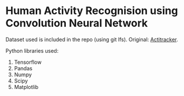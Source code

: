 # Human Activity Recognision using Convolution Neural Network

Dataset used is included in the repo (using git lfs). 
Original: [Actitracker](http://www.cis.fordham.edu/wisdm/dataset.php).

Python libraries used:
1) Tensorflow
2) Pandas
3) Numpy
4) Scipy
5) Matplotlib